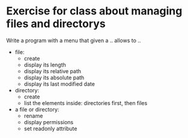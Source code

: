 # Exercise for class about managing files and directorys
Write a program with a menu that given a .. allows to ..
* file:
    * create
    * display its length
    * display its relative path
    * display its absolute path
    * display its last modified date
* directory:
    * create
    * list the elements inside: directories first, then files
* a file or directory:
    * rename
    * display permissions
    * set readonly attribute